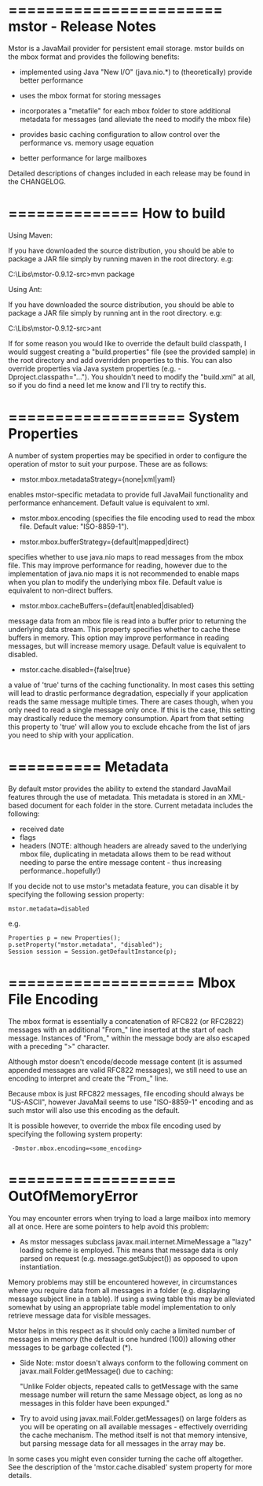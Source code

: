 =======================
 mstor - Release Notes
=======================

 Mstor is a JavaMail provider for persistent email storage. mstor builds on the mbox format and
 provides the following benefits:

 * implemented using Java "New I/O" (java.nio.*) to (theoretically) provide better
 performance
 
 * uses the mbox format for storing messages
 
 * incorporates a "metafile" for each mbox folder to store additional metadata for
 messages (and alleviate the need to modify the mbox file)
 
 * provides basic caching configuration to allow control over the performance vs.
 memory usage equation
 
 * better performance for large mailboxes

 Detailed descriptions of changes included in each release may be found
 in the CHANGELOG.


==============
 How to build
==============
 
 Using Maven:

 If you have downloaded the source distribution, you should be able to package a JAR
 file simply by running maven in the root directory. e.g:
 
   C:\Libs\mstor-0.9.12-src\>mvn package


 Using Ant:
 
 If you have downloaded the source distribution, you should be able to package a JAR
 file simply by running ant in the root directory. e.g:
 
   C:\Libs\mstor-0.9.12-src\>ant
 
 If for some reason you would like to override the default build classpath, I would
 suggest creating a "build.properties" file (see the provided sample) in the root directory
 and add overridden properties to this. You can also override properties via Java system
 properties (e.g. -Dproject.classpath="..."). You shouldn't need to modify the "build.xml" at all,
 so if you do find a need let me know and I'll try to rectify this.
 
===================
 System Properties
===================

 A number of system properties may be specified in order to configure the operation
 of mstor to suit your purpose. These are as follows:
 
  - mstor.mbox.metadataStrategy={none|xml|yaml}
  
  enables mstor-specific metadata to provide full JavaMail
  functionality and performance enhancement. Default value is equivalent to xml.
  
  - mstor.mbox.encoding (specifies the file encoding used to read the mbox file.
  Default value: "ISO-8859-1").
  
  - mstor.mbox.bufferStrategy={default|mapped|direct}
  
  specifies whether to use java.nio maps to read
  messages from the mbox file. This may improve performance for reading, however
  due to the implementation of java.nio maps it is not recommended to enable
  maps when you plan to modify the underlying mbox file. Default value is equivalent
  to non-direct buffers.
  
  - mstor.mbox.cacheBuffers={default|enabled|disabled}
  
  message data from an mbox file is read into a buffer
  prior to returning the underlying data stream. This property specifies whether
  to cache these buffers in memory. This option may improve performance in reading
  messages, but will increase memory usage. Default value is equivalent to disabled.
  
  - mstor.cache.disabled={false|true}
  
  a value of 'true' turns of the caching functionality. In most cases this setting
  will lead to drastic performance degradation, especially if your application 
  reads the same message multiple times. There are cases though, when you only need
  to read a single message only once. If this is the case, this setting may 
  drastically reduce the memory consumption. Apart from that setting this property
  to 'true' will allow you to exclude ehcache from the list of jars you need to
  ship with your application.
 
==========
 Metadata
==========

 By default mstor provides the ability to extend the standard JavaMail features
 through the use of metadata. This metadata is stored in an XML-based document
 for each folder in the store. Current metadata includes the following:
 
  - received date
  - flags
  - headers (NOTE: although headers are already saved to the underlying mbox
  file, duplicating in metadata allows them to be read without needing to parse
  the entire message content - thus increasing performance..hopefully!)
 
 If you decide not to use mstor's metadata feature, you can disable it by
 specifying the following session property:
 
 	mstor.metadata=disabled
 	
 e.g.
 
 	Properties p = new Properties();
 	p.setProperty("mstor.metadata", "disabled");
 	Session session = Session.getDefaultInstance(p);

====================
 Mbox File Encoding
====================

 The mbox format is essentially a concatenation of RFC822 (or RFC2822) messages
 with an additional "From_" line inserted at the start of each message. Instances
 of "From_" within the message body are also escaped with a preceding ">"
 character.
 
 Although mstor doesn't encode/decode message content (it is assumed appended
 messages are valid RFC822 messages), we still need to use an encoding to
 interpret and create the "From_" line.
 
 Because mbox is just RFC822 messages, file encoding should always be "US-ASCII",
 however JavaMail seems to use "ISO-8859-1" encoding and as such mstor will also
 use this encoding as the default.
 
 It is possible however, to override the mbox file encoding used by specifying the
 following system property:
 
     -Dmstor.mbox.encoding=<some_encoding>
 

==================
 OutOfMemoryError
==================

 You may encounter errors when trying to load a large mailbox into memory all
 at once. Here are some pointers to help avoid this problem:
 
 - As mstor messages subclass javax.mail.internet.MimeMessage a "lazy" loading
 scheme is employed. This means that message data is only parsed on request
 (e.g. message.getSubject()) as opposed to upon instantiation.
 	
 Memory problems may still be encountered however, in circumstances where you
 require data from all messages in a folder (e.g. displaying message subject
 line in a table). If using a swing table this may be alleviated somewhat by
 using an appropriate table model implementation to only retrieve message
 data for visible messages.
 
 Mstor helps in this respect as it should only cache a limited number of
 messages in memory (the default is one hundred (100)) allowing other messages
 to be garbage collected (*).
 
 * Side Note: mstor doesn't always conform to the following comment on
 javax.mail.Folder.getMessage() due to caching:
 
 	"Unlike Folder objects, repeated calls to getMessage with the same
 	 message number will return the same Message object, as long as no
 	 messages in this folder have been expunged."

 - Try to avoid using javax.mail.Folder.getMessages() on large folders as you
 will be operating on all available messages - effectively overriding the
 cache mechanism. The method itself is not that memory intensive, but parsing
 message data for all messages in the array may be.
 
 In some cases you might even consider turning the cache off altogether.
 See the description of the 'mstor.cache.disabled' system property for
 more details.
